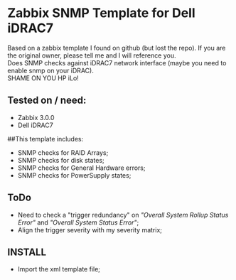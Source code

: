 # Zabbix SNMP Template for Dell iDRAC7

Based on a zabbix template I found on github (but lost the repo). If you are the original owner, please tell me and I will reference you. <br>
Does SNMP checks against iDRAC7 network interface (maybe you need to enable snmp on your iDRAC). <br>
SHAME ON YOU HP iLo!

## Tested on / need:
* Zabbix 3.0.0
* Dell iDRAC7

##This template includes:
* SNMP checks for RAID Arrays;
* SNMP checks for disk states;
* SNMP checks for General Hardware errors;
* SNMP checks for PowerSupply states;

## ToDo
* Need to check a "trigger redundancy" on *"Overall System Rollup Status Error"* and *"Overall System Status Error"*;
* Align the trigger severity with my severity matrix;

## INSTALL
* Import the xml template file;
